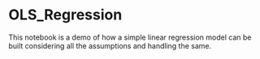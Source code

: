 # OLS_Regression
This notebook is a demo of how a simple linear regression model can be built considering all the assumptions and handling the same.
